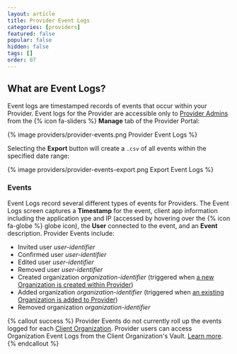 ```yaml
---
layout: article
title: Provider Event Logs
categories: [providers]
featured: false
popular: false
hidden: false
tags: []
order: 07
---
```


## What are Event Logs?

Event logs are timestamped records of events that occur within your Provider. Event logs for the Provider are accessible only to [Provider Admins]({{site.baseurl}}/article/provider-users/) from the {% icon fa-sliders %} **Manage** tab of the Provider Portal:

{% image providers/provider-events.png Provider Event Logs %}

Selecting the **Export** button will create a `.csv` of all events within the specified date range:

{% image providers/provider-events-export.png Export Event Logs %}

### Events

Event Logs record several different types of events for Providers. The Event Logs screen captures a **Timestamp** for the event, client app information including the application ype and IP (accessed by hovering over the {% icon fa-globe %} globe icon), the **User** connected to the event, and an **Event** description. Provider Events include:

- Invited user *user-identifier*
- Confirmed user *user-identifier*
- Edited user *user-identifier*
- Removed user *user-identifier*
- Created organization *organization-identifier* (triggered when [a new Organization is created within Provider]({{site.baseurl}}/article/client-org-setup/#create-a-client-organization))
- Added organization *organization-identifier* (triggered when [an existing Organization is added to Provider]({{site.baseurl}}/article/providers-faqs/#q-can-i-add-an-existing-organizations-to-my-provider))
- Removed organization *organization-identifier*

{% callout success %}
Provider Events do not currently roll up the events logged for each [Client Organization]({{site.baseurl}}/article/providers/#client-organizations). Provider users can access Organization Event Logs from the Client Organization's Vault. [Learn more]({{site.baseurl}}/article/event-logs/).
{% endcallout %}
